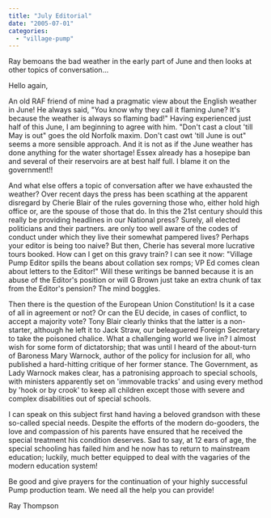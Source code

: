 ```yaml
---
title: "July Editorial"
date: "2005-07-01"
categories: 
  - "village-pump"
---
```


Ray bemoans the bad weather in the early part of June and then looks at other topics of conversation...

Hello again,

An old RAF friend of mine had a pragmatic view about the English weather in June! He always said, "You know why they call it flaming June? It's because the weather is always so flaming bad!" Having experienced just half of this June, I am beginning to agree with him. "Don't cast a clout 'till May is out" goes the old Norfolk maxim. Don't cast owt 'till June is out" seems a more sensible approach. And it is not as if the June weather has done anything for the water shortage! Essex already has a hosepipe ban and several of their reservoirs are at best half full. I blame it on the government!!

And what else offers a topic of conversation after we have exhausted the weather? Over recent days the press has been scathing at the apparent disregard by Cherie Blair of the rules governing those who, either hold high office or, are the spouse of those that do. In this the 21st century should this really be providing headlines in our National press? Surely, all elected politicians and their partners. are only too well aware of the codes of conduct under which they live their somewhat pampered lives? Perhaps your editor is being too naive? But then, Cherie has several more lucrative tours booked. How can I get on this gravy train? I can see it now: "Village Pump Editor spills the beans about collation sex romps; VP Ed comes clean about letters to the Editor!" Will these writings be banned because it is an abuse of the Editor's position or will G Brown just take an extra chunk of tax from the Editor's pension? The mind boggles.

Then there is the question of the European Union Constitution! Is it a case of all in agreement or not? Or can the EU decide, in cases of conflict, to accept a majority vote? Tony Blair clearly thinks that the latter is a non-starter, although he left it to Jack Straw, our beleaguered Foreign Secretary to take the poisoned chalice. What a challenging world we live in? I almost wish for some form of dictatorship; that was until I heard of the about-turn of Baroness Mary Warnock, author of the policy for inclusion for all, who published a hard-hitting critique of her former stance. The Government, as Lady Warnock makes clear, has a patronising approach to special schools, with ministers apparently set on 'immovable tracks' and using every method by 'hook or by crook' to keep all children except those with severe and complex disabilities out of special schools.

I can speak on this subject first hand having a beloved grandson with these so-called special needs. Despite the efforts of the modern do-gooders, the love and compassion of his parents have ensured that he received the special treatment his condition deserves. Sad to say, at 12 ears of age, the special schooling has failed him and he now has to return to mainstream education; luckily, much better equipped to deal with the vagaries of the modern education system!

Be good and give prayers for the continuation of your highly successful Pump production team. We need all the help you can provide!

Ray Thompson
